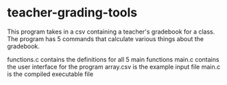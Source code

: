 # teacher-grading-tools
This program takes in a csv containing a teacher's gradebook for a class. The program has 5 commands that calculate various things about the gradebook.

functions.c contains the definitions for all 5 main functions
main.c contains the user interface for the program
array.csv is the example input file
main.c is the compiled executable file
